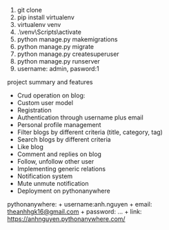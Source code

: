 1. git clone
2. pip install virtualenv
3. virtualenv venv
4. .\venv\Scripts\activate
5. python manage.py makemigrations
6. python manage.py migrate
7. python manage.py createsuperuser
8. python manage.py runserver
9. username: admin, pasword:1

project summary and features
  + Crud operation on blog: 
  + Custom user model
  + Registration
  + Authentication through username plus email
  + Personal profile management
  + Filter blogs by different criteria (title, category, tag)
  + Search blogs by different criteria
  + Like blog
  + Comment and replies on blog
  + Follow,  unfollow other user
  + Implementing generic relations
  + Notification system
  + Mute unmute notification
  + Deployment on pythonanywhere

pythonanywhere:
    + username:anh.nguyen
    + email: theanhhgk16@gmail.com
    + password: ...
    + link: https://anhnguyen.pythonanywhere.com/



